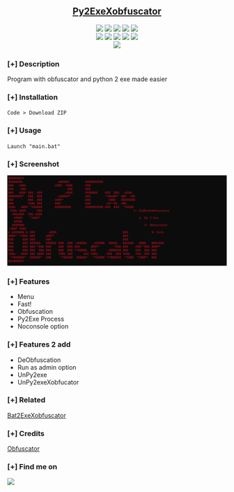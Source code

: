 <h2 align="center"><u>Py2ExeXobfuscator</u></h2>

<p align="center">
    <img src="https://img.shields.io/github/stars/DARKNOSY/Py2ExeXobfuscator?style=for-the-badge&color=orange">
    <img src="https://img.shields.io/github/forks/DARKNOSY/Py2ExeXobfuscator?style=for-the-badge&color=purple">
    <img src="https://img.shields.io/github/license/DARKNOSY/Py2ExeXobfuscator?style=for-the-badge&color=blue">
    <img src="https://img.shields.io/github/issues/DARKNOSY/Py2ExeXobfuscator?style=for-the-badge&color=red">
    <img src="https://img.shields.io/github/contributors/DARKNOSY/Py2ExeXobfuscator?style=for-the-badge&color=cyan">
<br>
    <img src="https://img.shields.io/badge/Author-DARKNOSY-magenta?style=flat-square">
    <img src="https://img.shields.io/badge/Open%20Source-Yes-orange?style=flat-square">
    <img src="https://img.shields.io/badge/Maintained-Yes-cyan?style=flat-square">
    <img src="https://img.shields.io/badge/Made%20In-France-green?style=flat-square">
    <img src="https://img.shields.io/badge/Written%20In-Batch-blue?style=flat-square">
<br>
    <img src="https://github-readme-stats.vercel.app/api/pin/?username=DARKNOSY&repo=Py2ExeXobfuscator&theme=synthwave">
</p>

### [+] Description
Program with obfuscator and python 2 exe made easier

### [+] Installation
`Code > Download ZIP`

### [+] Usage
`Launch "main.bat"`

### [+] Screenshot
![screenshot](https://github.com/DARKNOSY/Py2ExeXobfuscator/blob/main/MENU.png?raw=true)

### [+] Features
 - Menu
 - Fast!
 - Obfuscation
 - Py2Exe Process
 - Noconsole option
 
### [+] Features 2 add
 - DeObfuscation
 - Run as admin option
 - UnPy2exe
 - UnPy2exeXobfucator

### [+] Related
<a href="https://github.com/DARKNOSY/Bat2ExeXobfuscator">Bat2ExeXobfuscator</a>

### [+] Credits 
<a href="https://github.com/Blank-c/BlankOBF">Obfuscator</a>

### [+] Find me on 
<a href="mailto:dark.help87@yahoo.com" target="_blank"><img src="https://img.shields.io/badge/Email-dark.help87@yahoo.com-blue?style=for-the-badge&logo=gmail"></a>
